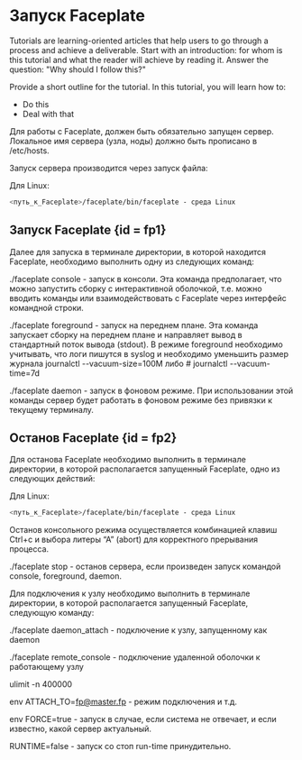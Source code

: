 # Запуск Faceplate

Tutorials are learning-oriented articles that help users to go through a process and achieve a deliverable.
Start with an introduction: for whom is this tutorial and what the reader will achieve by reading it.
Answer the question: "Why should I follow this?"

Provide a short outline for the tutorial.
In this tutorial, you will learn how to:
* Do this
* Deal with that

Для работы с Faceplate, должен быть обязательно запущен сервер. Локальное имя сервера (узла, ноды) должно быть прописано в /etc/hosts.

Запуск сервера производится через запуск файла:

Для Linux:
```bash
<путь_к_Faceplate>/faceplate/bin/faceplate - среда Linux
```

## Запуск Faceplate {id = fp1}
Далее для запуска в терминале директории, в которой находится Faceplate, необходимо выполнить одну из следующих команд:

./faceplate console - запуск в консоли.
Эта команда предполагает, что можно запустить сборку с интерактивной оболочкой, т.е. можно вводить команды или взаимодействовать с Faceplate через интерфейс командной строки.

./faceplate foreground - запуск на переднем плане. Эта команда запускает сборку на переднем плане и направляет вывод в стандартный поток вывода (stdout).
В режиме foreground необходимо учитывать, что логи пишутся в syslog и необходимо уменьшить размер журнала journalctl --vacuum-size=100M либо # journalctl --vacuum-time=7d

./faceplate daemon - запуск в фоновом режиме. При использовании этой команды сервер будет работать в фоновом режиме без привязки к текущему терминалу.

## Останов Faceplate {id = fp2}
Для останова Faceplate необходимо выполнить в терминале директории, в которой располагается запущенный Faceplate, одно из следующих действий:

Для Linux:
```bash
<путь_к_Faceplate>/faceplate/bin/faceplate - среда Linux
```

Останов консольного режима осуществляется комбинацией клавиш Сtrl+c и выбора литеры “А” (abort) для корректного прерывания процесса.

./faceplate stop - останов сервера, если произведен запуск командой console, foreground, daemon.

Для подключения к узлу необходимо выполнить в терминале директории, в которой располагается запущенный Faceplate, следующую команду:

./faceplate daemon_attach - подключение к узлу, запущенному как daemon

./faceplate remote_console - подключение удаленной оболочки к работающему узлу

ulimit -n 400000

env ATTACH_TO=fp@master.fp - режим подключения и т.д.

env FORCE=true - запуск в случае, если система не отвечает, и если известно, какой сервер актуальный.

RUNTIME=false - запуск со стоп run-time принудительно.
